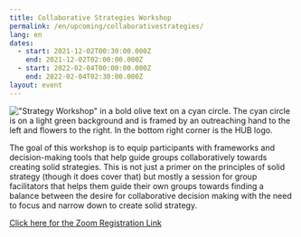 ```yaml
---
title: Collaborative Strategies Workshop
permalink: /en/upcoming/collaborativestrategies/
lang: en
dates:
  - start: 2021-12-02T00:30:00.000Z
    end: 2021-12-02T02:00:00.000Z
  - start: 2022-02-04T00:00:00.000Z
    end: 2022-02-04T02:30:00.000Z
layout: event
---
```

!["Strategy Workshop" in a bold olive text on a cyan circle. The cyan circle is on a light green background and is framed by an outreaching hand to the left and flowers to the right. In the bottom right corner is the HUB logo.](/media/strategy_zoom_banner.png "Collaborative Strategies Workshop")

The goal of this workshop is to equip participants with frameworks and decision-making tools that help guide groups collaboratively towards creating solid strategies. This is not just a primer on the principles of solid strategy (though it does cover that) but mostly a session for group facilitators that helps them guide their own groups towards finding a balance between the desire for collaborative decision making with the need to focus and narrow down to create solid strategy.

[Click here for the Zoom Registration Link](https://us02web.zoom.us/meeting/register/tZwkdOmvrTwtH9Vpx956yTSn7CtXbIU-3TkT)